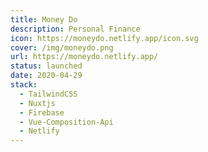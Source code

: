 ```yaml
---
title: Money Do
description: Personal Finance
icon: https://moneydo.netlify.app/icon.svg
cover: /img/moneydo.png
url: https://moneydo.netlify.app/
status: launched
date: 2020-04-29
stack:
  - TailwindCSS
  - Nuxtjs
  - Firebase
  - Vue-Composition-Api
  - Netlify
---
```

